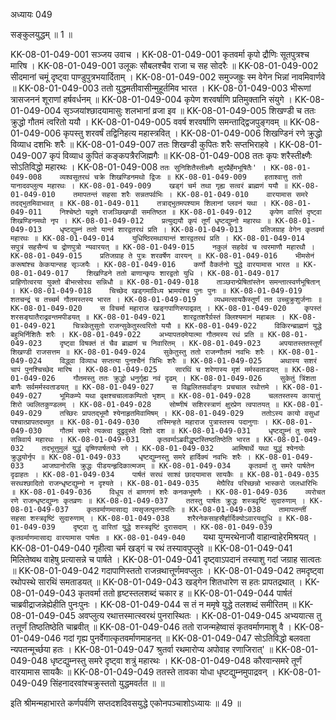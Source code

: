 अध्यायः 049

सङ्कुलयुद्धम् ॥ 1 ॥

KK-08-01-049-001	सञ्जय उवाच ।
KK-08-01-049-001	कृतवर्मा कृपो द्रौणिः सूतपुत्रश्च मारिष ।
KK-08-01-049-001	उलूकः सौबलश्चैव राजा च सह सोदरैः ॥
KK-08-01-049-002	सीदमानां चमूं दृष्ट्वा पाण्डुपुत्रभयार्दिताम् ।
KK-08-01-049-002	समुज्जह्रुः स्म वेगेन भिन्नां नावमिवार्णवे ॥
KK-08-01-049-003	ततो युद्धमतीवासीन्मुहूर्तमिव भारत ।
KK-08-01-049-003	भीरूणां त्रासजननं शूराणां हर्षवर्धनम् ॥
KK-08-01-049-004	कृपेण शरवर्षाणि प्रतिमुक्तानि संयुगे ।
KK-08-01-049-004	सृञ्जयांश्छादयामासुः शलभानां व्रजा इव ॥
KK-08-01-049-005	शिखण्डी च ततः क्रुद्धो गौतमं त्वरितो ययौ ।
KK-08-01-049-005	ववर्ष शरवर्षाणि समन्ताद्द्विजपुङ्गवम् ॥
KK-08-01-049-006	कृपस्तु शरवर्षं तद्विनिहत्य महास्त्रवित् ।
KK-08-01-049-006	शिखण्डिनं रणे क्रुद्धो विव्याध दशभिः शरैः ॥
KK-08-01-049-007	ततः शिखण्डी कुपितः शरैः सप्तभिराहवे ।
KK-08-01-049-007	कृपं विव्याध कुपितं कङ्कपत्रैरजिह्मगैः ॥
KK-08-01-049-008	ततः कृपः शरैस्तीक्ष्णैः सोऽतिविद्धो महारथः ।
KK-08-01-049-008	`ततः सुनिशितैस्तीक्ष्णैः क्षुरप्रैर्हेमभूषितैः' ।
KK-08-01-049-008	व्यश्वसूतरथं चक्रे शिखण्डिनमथो द्विजः ॥
KK-08-01-049-009	हताश्वात्तु ततो यानादवप्लुत्य महारथः ।
KK-08-01-049-009	खड्गं चर्म तथा गृह्य सत्वरं ब्राह्मणं ययौ ॥
KK-08-01-049-010	तमापतन्तं सहसा शरैः सन्नतपर्वभिः ।
KK-08-01-049-010	वारयामास समरे तदद्भुतमिवाभवत् ॥
KK-08-01-049-011	तत्राद्भुतमपश्याम शिलानां प्लवनं यथा ।
KK-08-01-049-011	निश्चेष्टो यद्रणे राजञ्छिखण्डी समतिष्ठत ॥
KK-08-01-049-012	कृपेण वारितं दृष्ट्वा शिखण्डिनमथो नृप ।
KK-08-01-049-012	प्रत्युद्ययौ कृपं तूर्णं धृष्टद्युम्नो महारथः ॥
KK-08-01-049-013	धृष्टद्युम्नं ततो यान्तं शारद्वतरथं प्रति ।
KK-08-01-049-013	प्रतिजग्राह वेगेन कृतवर्मा महारथः ॥
KK-08-01-049-014	युधिष्ठिरमथायान्तं शारद्वतरथं प्रति ।
KK-08-01-049-014	सपुत्रं सहसैन्यं च द्रोणपुत्रो न्यवारयत् ॥
KK-08-01-049-015	नकुलं सहदेवं च त्वरमाणौ महारथौ ।
KK-08-01-049-015	प्रतिजग्राह ते पुत्रः शरवर्षेण वारयन् ॥
KK-08-01-049-016	भीमसेनं करूषांश्च केकयान्सह सृञ्जयैः ।
KK-08-01-049-016	कर्णो वैकर्तनो युद्धे वारयामास भारत ॥
KK-08-01-049-017	शिखण्डिने ततो बाणान्कृपः शारद्वतो युधि ।
KK-08-01-049-017	प्राहिणोत्वरया युक्तो बीभत्सोरथ सन्निधौ ॥
KK-08-01-049-018	ताञ्छरान्प्रेषितांस्तेन समन्तात्स्वर्णभूषितान् ।
KK-08-01-049-018	चिच्छेद खड्गमाविध्य भ्रामयंश्च पुनः पुनः ॥
KK-08-01-049-019	शतचन्द्रं च तच्चर्म गौतमस्तस्य भारत ।
KK-08-01-049-019	व्यधमत्सायकैस्तूर्णं तत उच्चुक्रुशुर्जनाः ॥
KK-08-01-049-020	स विचर्मा महाराज खङ्गपाणिरुपाद्रवत् ।
KK-08-01-049-020	कृपस्तं शरसङ्घातैराद्रवन्तमपीडयत् ॥
KK-08-01-049-021	शारद्वतशरैर्ग्रस्तं क्लिश्यमानं महाबलः ।
KK-08-01-049-021	चित्रकेतुसुतो राजन्सुकेतुस्त्वरितो ययौ ॥
KK-08-01-049-022	विकिरन्ब्राह्मणं युद्धे बहुभिर्निशितैः शरैः ।
KK-08-01-049-022	अभ्यापतदमेयात्मा गौतमस्य रथं प्रति ॥
KK-08-01-049-023	दृष्ट्वा विषक्तं तं चैव ब्राह्मणं च निवारितम् ।
KK-08-01-049-023	अपयातस्ततस्तूर्णं शिखण्डी राजसत्तम ॥
KK-08-01-049-024	सुकेतुस्तु ततो राजन्गौतमं नवभिः शरैः ।
KK-08-01-049-024	विद्ध्वा विव्याध सप्तत्या पुनश्चैनं त्रिभिः शरैः ॥
KK-08-01-049-025	अथास्य सशरं चापं पुनश्चिच्छेद मारिष ।
KK-08-01-049-025	सारथिं च शरेणास्य मृशं मर्मस्वताडयत् ॥
KK-08-01-049-026	गौतमस्तु ततः क्रुद्धो धनुर्गृह्य नवं दृढम् ।
KK-08-01-049-026	सुकेतुं त्रिंशता बाणैः सर्वमर्मस्वताडयत् ॥
KK-08-01-049-027	स विह्वलितसर्वाङ्गः प्रचचाल रथोत्तमे ।
KK-08-01-049-027	भूमिकम्पे यथा वृक्षश्चचालाकम्पितो भृशम् ॥
KK-08-01-049-028	चलतस्तस्य कायात्तुं शिरो ज्वलितकुण्डलम् ।
KK-08-01-049-028	सोष्णीषं सशिरस्त्राणं क्षुरप्रेण त्वपातयत् ॥
KK-08-01-049-029	तच्छिरः प्रापतद्भूमौ श्येनाहृतमिवामिषम् ।
KK-08-01-049-029	ततोऽस्य कायो वसुधां पश्चात्प्रापतदच्युत ॥
KK-08-01-049-030	तस्मिन्हते महाराज पुत्रास्तस्य पदानुगाः ।
KK-08-01-049-030	गौतमं समरे त्यक्त्वा दुद्रुवुस्ते दिशो दश ॥
KK-08-01-049-031	धृष्टद्युम्नं तु समरे सन्निवार्य महारथः ।
KK-08-01-049-031	कृतवर्माऽब्रवीद्धृष्टस्तिष्ठतिष्ठेति भारत ॥
KK-08-01-049-032	तदभूत्तुमुलं युद्धं वृष्णिपार्षतयो रणे ।
KK-08-01-049-032	आमिषार्थे यथा युद्धं श्येनयोः क्रुद्धयोर्नृप ॥
KK-08-01-049-033	धृष्टद्युम्नस्तु समरे हार्दिक्यं नवभिः शरैः ।
KK-08-01-049-033	आजघानोरसि क्रुद्धः पीडयन्हृदिकात्मजम् ॥
KK-08-01-049-034	कृतवर्मा तु समरे पार्षतेन दृढाहतः ।
KK-08-01-049-034	पार्षतं सरथं साश्वं छादयामास सायकैः ॥
KK-08-01-049-035	सरथश्छादितो राजन्धृष्टद्युम्नो न दृश्यते ।
KK-08-01-049-035	मेघैरिव परिच्छन्नो भास्करो जलधारिभिः ॥
KK-08-01-049-036	विधूय तं बाणगणं शरैः कनकभूषणैः ।
KK-08-01-049-036	व्यरोचत रणे राजन्धृष्टद्युम्नः कृतव्रणः ॥
KK-08-01-049-037	ततस्तु पार्षतः क्रुद्धः शस्त्रवृष्टिं सुदारुणाम् ।
KK-08-01-049-037	कृतवर्माणमासाद्य व्यसृजत्पृतनापतिः ॥
KK-08-01-049-038	तामापतन्तीं सहसा शस्त्रवृष्टिं सुदारुणाम् ।
KK-08-01-049-038	शरैरनेकसाहस्रैर्हार्दिक्योऽवारयद्युधि ॥
KK-08-01-049-039	दृष्ट्वा तु वारितां युद्धे शस्त्रवृष्टिं दुरासदाम् ।
KK-08-01-049-039	कृतवर्माणमासाद्य वारयामास पार्षतः ॥
KK-08-01-049-040	`यथा युग्मरथेनाजौ वाहान्वाहेरमिश्रयत् ।
KK-08-01-049-040	गृहीत्वा चर्म खड्गं च रथं तस्यावपुप्लुवे ॥
KK-08-01-049-041	मिलितेष्वथ वाहेषु प्रत्यासन्ने च पार्षते ।
KK-08-01-049-041	दृष्ट्वाऽपदानं तस्याशु गदां जग्राह सात्वतः ॥
KK-08-01-049-042	गदापाणिस्ततो राजन्रथात्तूर्णमवप्लुतः ।
KK-08-01-049-042	तमदृष्ट्वा रथोपस्थे सारथिं समताडयत् ॥
KK-08-01-049-043	खड्गेन शितधारेण स हतः प्रापतद्रथात् ।
KK-08-01-049-043	कृतवर्मा ततो हृष्टस्तलशब्दं चकार ह ॥
KK-08-01-049-044	पार्षतं चाब्रवीद्राजन्नेह्येहीति पुनःपुनः ।
KK-08-01-049-044	स तं न ममृषे युद्धे तलशब्दं समीरितम् ॥
KK-08-01-049-045	अवप्लुत्य रथात्तस्मात्स्वरथं पुनरास्थितः ।
KK-08-01-049-045	अभ्ययात्स तु तत्तूर्णं तिष्ठतिष्ठेति चाब्रवीत् ॥
KK-08-01-049-046	ततो राजन्महेष्वासं कृतवर्माणमाशु वै ।
KK-08-01-049-046	गदां गृह्य पुनर्वेगात्कृतवर्माणमाहनत् ॥
KK-08-01-049-047	सोऽतिविद्धो बलवता न्यपतन्मूर्च्छया हतः ।
KK-08-01-049-047	श्रुतर्वा रथमारोप्य अपोवाह रणाजिरात्' ॥
KK-08-01-049-048	धृष्टद्युम्नस्तु समरे दृष्ट्वा शत्रुं महारथः ।
KK-08-01-049-048	कौरवान्समरे तूर्णं वारयामास सायकैः ॥
KK-08-01-049-049	ततस्ते तावका योधा धृष्टद्युम्नमुपाद्रवन् ।
KK-08-01-049-049	सिंहनादरवांश्चक्रुस्ततो युद्धमवर्तत ॥ ॥

इति श्रीमन्महाभारते कर्णपर्वणि सप्तदशदिवसयुद्धे एकोनपञ्चाशोऽध्यायः ॥ 49 ॥
